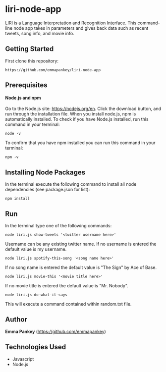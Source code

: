 # liri-node-app

LIRI is a Language Interpretation and Recognition Interface. This command-line node app takes in parameters and gives back data such as recent tweets, song info, and movie info.


## Getting Started

First clone this repository:

```
https://github.com/emmapankey/liri-node-app
```


## Prerequisites

#### Node.js and npm
Go to the Node.js site: https://nodejs.org/en. Click the download button, and run through the installation file.
When you install node.js, npm is automatically installed.
To check if you have Node.js installed, run this command in your terminal:
```
node -v
```
To confirm that you have npm installed you can run this command in your terminal:
```
npm -v
```


## Installing Node Packages


In the terminal execute the following command to install all node dependencies (see package.json for list):

```
npm install
```


## Run

In the terminal type one of the following commands:

```
node liri.js show-tweets '<twitter username here>'
```
Username can be any existing twitter name. If no username is entered the default value is my username.

```
node liri.js spotify-this-song '<song name here>'
```
If no song name is entered the default value is "The Sign" by Ace of Base.

```
node liri.js movie-this '<movie title here>'
```
If no movie title is entered the default value is "Mr. Nobody".

```
node liri.js do-what-it-says
```
This will execute a command contained within random.txt file.


## Author

**Emma Pankey** (https://github.com/emmapankey)


## Technologies Used

* Javascript
* Node.js


